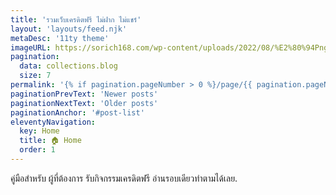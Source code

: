 ```yaml
---
title: 'รวมเว็บเครดิตฟรี ไม่ฝาก ไม่แชร์'
layout: 'layouts/feed.njk'
metaDesc: '11ty theme'
imageURL: https://sorich168.com/wp-content/uploads/2022/08/%E2%80%94Pngtree%E2%80%94black-friday-black-gold-metal_931154.jpg
pagination: 
  data: collections.blog
  size: 7
permalink: '{% if pagination.pageNumber > 0 %}/page/{{ pagination.pageNumber }}{% endif %}/index.html'
paginationPrevText: 'Newer posts'
paginationNextText: 'Older posts'
paginationAnchor: '#post-list'
eleventyNavigation:
  key: Home
  title: 🏠 Home
  order: 1
---
```


คู่มือสำหรับ ผู้ที่ต้องการ รับกิจกรรมเครดิตฟรี อ่านรอบเดียวทำตามได้เลย. 
